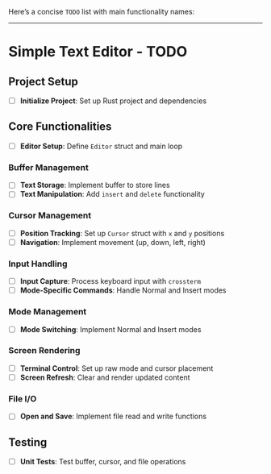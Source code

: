 Here’s a concise `TODO` list with main functionality names:

---

# Simple Text Editor - TODO

## Project Setup

- [ ] **Initialize Project**: Set up Rust project and dependencies

## Core Functionalities

- [ ] **Editor Setup**: Define `Editor` struct and main loop

### Buffer Management

- [ ] **Text Storage**: Implement buffer to store lines
- [ ] **Text Manipulation**: Add `insert` and `delete` functionality

### Cursor Management

- [ ] **Position Tracking**: Set up `Cursor` struct with `x` and `y` positions
- [ ] **Navigation**: Implement movement (up, down, left, right)

### Input Handling

- [ ] **Input Capture**: Process keyboard input with `crossterm`
- [ ] **Mode-Specific Commands**: Handle Normal and Insert modes

### Mode Management

- [ ] **Mode Switching**: Implement Normal and Insert modes

### Screen Rendering

- [ ] **Terminal Control**: Set up raw mode and cursor placement
- [ ] **Screen Refresh**: Clear and render updated content

### File I/O

- [ ] **Open and Save**: Implement file read and write functions

## Testing

- [ ] **Unit Tests**: Test buffer, cursor, and file operations